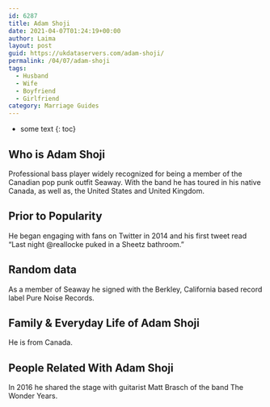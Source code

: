 ```yaml
---
id: 6287
title: Adam Shoji
date: 2021-04-07T01:24:19+00:00
author: Laima
layout: post
guid: https://ukdataservers.com/adam-shoji/
permalink: /04/07/adam-shoji
tags:
  - Husband
  - Wife
  - Boyfriend
  - Girlfriend
category: Marriage Guides
---
```


* some text
{: toc}


## Who is Adam Shoji
                  
                  
                  
Professional bass player widely recognized for being a member of the Canadian pop punk outfit Seaway. With the band he has toured in his native Canada, as well as, the United States and United Kingdom.
                  
              
            
              
            
                
                
                
## Prior to Popularity
                  
                  
                  
He began engaging with fans on Twitter in 2014 and his first tweet read &#8220;Last night @reallocke puked in a Sheetz bathroom.&#8221;
                  
              
            
              
            
                
                
                
## Random data
                  
                  
                  
As a member of Seaway he signed with the Berkley, California based record label Pure Noise Records.
                  
              
            
              
            
                
                
                
## Family & Everyday Life of Adam Shoji
                  
                  
                  
He is from Canada.
                  
              
            
              
            
                
                
                
## People Related With Adam Shoji
                  
                  
                  
In 2016 he shared the stage with guitarist Matt Brasch of the band The Wonder Years.
                  
              
            
              
            
                
              
            
              
              
            
            
              
            
          
          
          